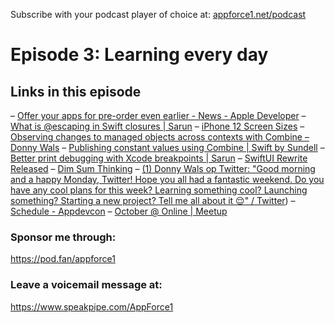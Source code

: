 Subscribe with your podcast player of choice at:
[appforce1.net/podcast](https://appforce1.net/podcast)

# Episode 3: Learning every day

## Links in this episode

–	[Offer your apps for pre-order even earlier - News - Apple Developer](https://developer.apple.com/news/?id=17o0h655)
–	[What is @escaping in Swift closures | Sarun](https://sarunw.com/posts/what-is-escaping-in-swift-closures/)
–	[iPhone 12 Screen Sizes](https://useyourloaf.com/blog/iphone-12-screen-sizes/)
–	[Observing changes to managed objects across contexts with Combine – Donny Wals](https://www.donnywals.com/observing-changes-to-managed-objects-across-contexts-with-combine/)
–	[Publishing constant values using Combine | Swift by Sundell](https://www.swiftbysundell.com/tips/constant-combine-publishers/)
–	[Better print debugging with Xcode breakpoints | Sarun](https://sarunw.com/posts/better-print-debugging-with-xcode-breakpoints/)
–	[SwiftUI Rewrite Released](https://editorscut.com/Blog/2020/10/14-SwiftUI.html)
–	[Dim Sum Thinking](https://dimsumthinking.com/Posts/)
–	[(1) Donny Wals op Twitter: "Good morning and a happy Monday, Twitter! Hope you all had a fantastic weekend. Do you have any cool plans for this week? Learning something cool? Launching something? Starting a new project? Tell me all about it 😌" / Twitter](https://twitter.com/DonnyWals/status/1318088212829667328))
–	[Schedule - Appdevcon](https://appdevcon.nl/schedule)
–	[October @ Online | Meetup](https://www.meetup.com/CocoaHeadsNL/events/273995939/)

### Sponsor me through:
https://pod.fan/appforce1

### Leave a voicemail message at:
https://www.speakpipe.com/AppForce1
